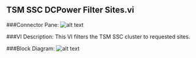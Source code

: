 ## **TSM SSC DCPower Filter Sites.vi**
###Connector Pane:
![alt text](/Instrument%20Control/DCPower/TSM/TSM%20SSC%20DCPower%20Filter%20Sites.vic.png "TSM SSC DCPower Filter Sites.vi connector pane")

###VI Description:
This VI filters the TSM SSC cluster to requested sites.

###Block Diagram:
![alt text](/Instrument%20Control/DCPower/TSM/TSM%20SSC%20DCPower%20Filter%20Sites.vid.png "TSM SSC DCPower Filter Sites.vi block diagram")
